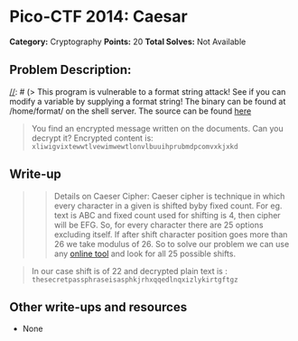 # Pico-CTF 2014: Caesar

**Category:** Cryptography
**Points:** 20
**Total Solves:** Not Available
## Problem Description:

[//]: # (> This program is vulnerable to a format string attack! See if you can modify a variable by supplying a format string! The binary can be found at /home/format/ on the shell server. The source can be found [here](format.c\).)
> You find an encrypted message written on the documents. Can you decrypt it?
> Encrypted content is: `xliwigvixtewwtlvewimwewtlonvlbuuihprubmdpcomvxkjxkd`

## Write-up
[//]: # (> Your write up goes here.)
>> Details on Caeser Cipher: Caeser cipher is technique in which every character in a given is shifted byby fixed count. For eg. text is ABC and fixed count used for shifting is 4, then cipher will be EFG. So, for every character there are 25 options excluding itself. If after shift character position goes more than 26 we take modulus of 26.
> So to solve our problem we can use any [online tool](http://www.xarg.org/tools/caesar-cipher/) and look for all 25 possible shifts.

> In our case shift is of 22 and decrypted plain text is : `thesecretpassphraseisasphkjrhxqqedlnqxizlykirtgftgz`

## Other write-ups and resources

* None
